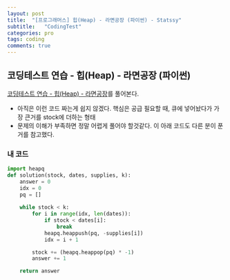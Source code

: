 ```yaml
---
layout: post
title:  "[프로그래머스] 힙(Heap) - 라면공장 (파이썬) - Statssy"
subtitle:   "CodingTest"
categories: pro
tags: coding
comments: true
---
```


## 코딩테스트 연습 - 힙(Heap) - 라면공장 (파이썬)

[코딩테스트 연습 - 힙(Heap) - 라면공장](https://programmers.co.kr/learn/courses/30/lessons/42629)를 풀어본다.
  

- 아직은 이런 코드 짜는게 쉽지 않겠다. 핵심은 공급 필요할 때, 큐에 넣어놨다가 가장 큰거를 stock에 더하는 형태
- 문제의 이해가 부족하면 정말 어렵게 풀어야 할것같다. 이 아래 코드도 다른 분이 푼거를 참고했다.
  

### 내 코드

```python
import heapq
def solution(stock, dates, supplies, k):   
    answer = 0
    idx = 0
    pq = []
    
    while stock < k:
        for i in range(idx, len(dates)):
            if stock < dates[i]:
                break
            heapq.heappush(pq, -supplies[i])     
            idx = i + 1

        stock += (heapq.heappop(pq) * -1)
        answer += 1

    return answer
```
  
